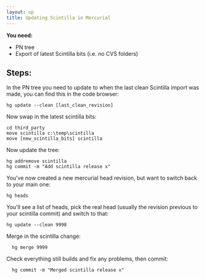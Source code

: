 ```yaml
---
layout: up
title: Updating Scintilla in Mercurial
---
```


**You need:**

  - PN tree
  - Export of latest Scintilla bits (i.e. no CVS folders)

## Steps:


In the PN tree you need to update to when the last clean Scintilla import was made, you can find this in the code browser:

```
hg update --clean [last_clean_revision]
```

Now swap in the latest scintilla bits:

```
cd third_party
move scintilla c:\temp\scintilla
move [new_scintilla_bits] scintilla
```

Now update the tree:

```
hg addremove scintilla
hg commit -m "Add scintilla release x"
```

You've now created a new mercurial head revision, but want to switch back to your main one:

```
hg heads
```

You'll see a list of heads, pick the real head (usually the revision previous to your scintilla commit) and switch to that:

```
hg update --clean 9998
```

Merge in the scintilla change:

```
  hg merge 9999
```

Check everything still builds and fix any problems, then commit:

```
  hg commit -m "Merged scintilla release x"
```
